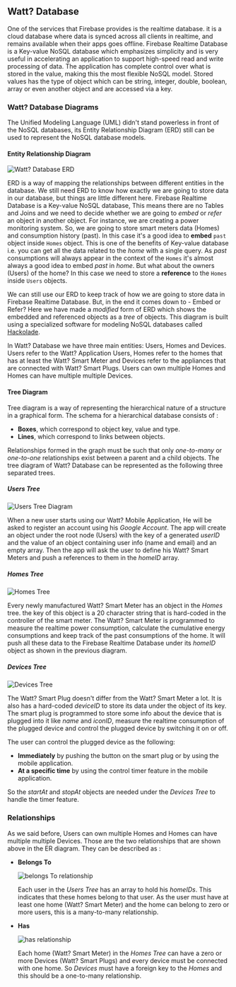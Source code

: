 ## Watt? Database

One of the services that Firebase provides is the realtime database. it is a cloud database where data is synced across all clients in realtime, and remains available when their apps goes offline. Firebase Realtime Database is a Key-value NoSQL database which emphasizes simplicity and is very useful in accelerating an application to support high-speed read and write processing of data. The application has complete control over what is stored in the value, making this the most flexible NoSQL model. Stored values has the type of object which can be string, integer, double, boolean, array or even another object and are accessed via a key.

### Watt? Database Diagrams

The Unified Modeling Language (UML) didn't stand powerless in front of the NoSQL databases, its Entity Relationship Diagram (ERD) still can be used to represent the NoSQL database models.

#### Entity Relationship Diagram

![Watt? Database ERD](img/ERD.png)

ERD is a way of mapping the relationships between different entities in the database. We still need ERD to know how exactly we are going to store data in our database, but things are little different here. Firebase Realtime Database is a Key-value NoSQL database, This means there are no Tables and Joins and we need to decide whether we are going to *embed* or *refer* an object in another object. For instance, we are creating a power monitoring system. So, we are going to store smart meters data (Homes) and consumption history (past). In this case it's a good idea to **embed** `past` object inside `Homes` object. This is one of the benefits of Key-value database i.e. you can get all the data related to the *home* with a single query. As *past* consumptions will always appear in the context of the `Homes` it's almost always a good idea to embed *past* in *home*. But what about the owners (Users) of the home? In this case we need to store a **reference** to the `Homes` inside `Users` objects.

We can still use our ERD to keep track of how we are going to store data in Firebase Realtime Database. But, in the end it comes down to - Embed or Refer? Here we have made a *modified* form of ERD which shows the embedded and referenced objects as a *tree* of objects. This diagram is built using a specialized software for modeling NoSQL databases called [Hackolade](http://hackolade.com/).

In Watt? Database we have three main entities: Users, Homes and Devices. Users refer to the Watt? Application Users, Homes refer to the homes that has at least the Watt? Smart Meter and Devices refer to the appliances that are connected with Watt? Smart Plugs. Users can own multiple Homes and Homes can have multiple multiple Devices.

#### Tree Diagram

Tree diagram is a way of representing the hierarchical nature of a structure in a graphical form. The schema for a hierarchical database consists of :

- **Boxes**, which correspond to object key, value and type.
- **Lines**, which correspond to links between objects.

Relationships formed in the graph must be such that only *one-to-many* or *one-to-one* relationships exist between a parent and a child objects. The tree diagram of Watt? Database can be represented as the following three separated trees.

##### Users Tree

![Users Tree Diagram](img/UsersTree.png)

When a new user starts using our Watt? Mobile Application, He will be asked to register an account using his *Google Account*. The app will create an object under the root node (Users) with the key of a generated *userID* and the value of an object containing user info (name and email) and an empty array. Then the app will ask the user to define his Watt? Smart Meters and push a references to them in the *homeID* array.

##### Homes Tree

![Homes Tree](img/HomesTree.png)

Every newly manufactured Watt? Smart Meter has an object in the *Homes* tree. the key of this object is a 20 character string that is hard-coded in the controller of the smart meter. The Watt? Smart Meter is programmed to measure the realtime power consumption, calculate the cumulative energy consumptions and keep track of the past consumptions of the home. It will push all these data to the Firebase Realtime Database under its *homeID* object as shown in the previous diagram.

##### Devices Tree

![Devices Tree](img/DevicesTree.png)

The Watt? Smart Plug doesn't differ from the Watt? Smart Meter a lot. It is also has a hard-coded *deviceID* to store its data under the object of its key. The smart plug is programmed to store some info about the device that is plugged into it like *name* and *iconID*, measure the realtime consumption of the plugged device and control the plugged device by switching it on or off.

The user can control the plugged device as the following:
- **Immediately** by pushing the button on the smart plug or by using the mobile application.
- **At a specific time** by using the control timer feature in the mobile application.

So the *startAt* and *stopAt* objects are needed under the *Devices Tree* to handle the timer feature.

### Relationships

As we said before, Users can own multiple Homes and Homes can have multiple multiple Devices. Those are the two relationships that are shown above in the ER diagram. They can be described as :

- **Belongs To**

  ![belongs To relationship](img/belongsToRelation.png)

  Each user in the *Users Tree* has an array to hold his *homeIDs*. This indicates that these homes belong to that user. As the user must have at least one home (Watt? Smart Meter) and the home can belong to zero or more users, this is a many-to-many relationship.

- **Has**

  ![has relationship](img/hasRelation.png)

  Each home (Watt? Smart Meter) in the *Homes Tree* can have a zero or more Devices (Watt? Smart Plugs) and every device must be connected with one home. So *Devices* must have a foreign key to the *Homes* and this should be a one-to-many relationship. 
